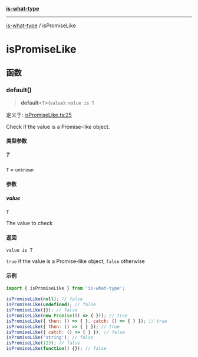 [**is-what-type**](index.md)

***

[is-what-type](modules.md) / isPromiseLike

# isPromiseLike

## 函数

### default()

> **default**\<`T`\>(`value`): `value is T`

定义于: [isPromiseLike.ts:25](https://github.com/fengxinming/is-what-type/blob/f4e09002a93d5c5e57581d09499897cd37947140/src/isPromiseLike.ts#L25)

Check if the value is a Promise-like object.

#### 类型参数

##### T

`T` = `unknown`

#### 参数

##### value

`T`

The value to check

#### 返回

`value is T`

`true` if the value is a Promise-like object, `false` otherwise

#### 示例

```js
import { isPromiseLike } from 'is-what-type';

isPromiseLike(null); // false
isPromiseLike(undefined); // false
isPromiseLike({}); // false
isPromiseLike(new Promise(() => { })); // true
isPromiseLike({ then: () => { }, catch: () => { } }); // true
isPromiseLike({ then: () => { } }); // true
isPromiseLike({ catch: () => { } }); // false
isPromiseLike('string'); // false
isPromiseLike(123); // false
isPromiseLike(function() {}); // false
```
